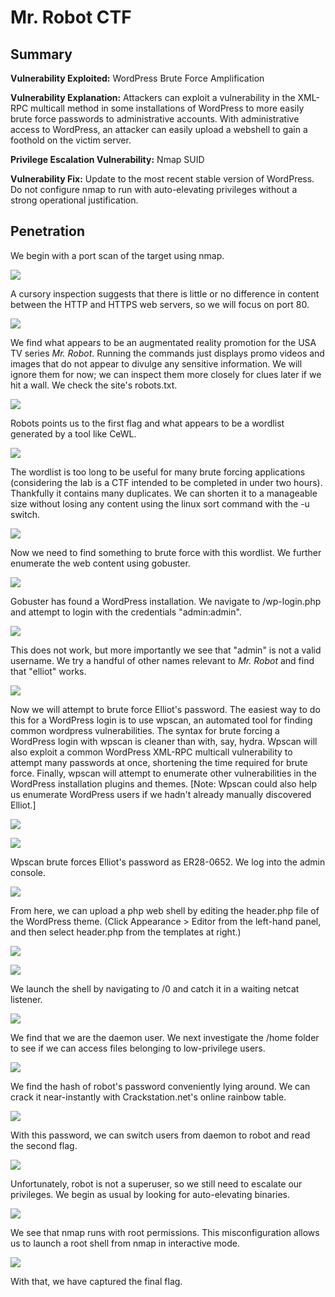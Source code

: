 # Mr. Robot CTF

## Summary

**Vulnerability Exploited:** WordPress Brute Force Amplification

**Vulnerability Explanation:** Attackers can exploit a vulnerability in the XML-RPC multicall method in some installations of WordPress to more easily brute force passwords to administrative accounts. With administrative access to WordPress, an attacker can easily upload a webshell to gain a foothold on the victim server.

**Privilege Escalation Vulnerability:** Nmap SUID

**Vulnerability Fix:** Update to the most recent stable version of WordPress. Do not configure nmap to run with auto-elevating privileges without a strong operational justification.

## Penetration

We begin with a port scan of the target using nmap.

![](screenshots/nmap-tcp.png)

A cursory inspection suggests that there is little or no difference in content between the HTTP and HTTPS web servers, so we will focus on port 80.

![](screenshots/homepage.png)

We find what appears to be an augmentated reality promotion for the USA TV series _Mr. Robot_. Running the commands just displays promo videos and images that do not appear to divulge any sensitive information. We will ignore them for now; we can inspect them more closely for clues later if we hit a wall. We check the site's robots.txt.

![](screenshots/robots-txt.png)

Robots points us to the first flag and what appears to be a wordlist generated by a tool like CeWL.

![](screenshots/key1.png)

The wordlist is too long to be useful for many brute forcing applications (considering the lab is a CTF intended to be completed in under two hours). Thankfully it contains many duplicates. We can shorten it to a manageable size without losing any content using the linux sort command with the -u switch.

![](screenshots/sort-unique.png)

Now we need to find something to brute force with this wordlist. We further enumerate the web content using gobuster.

![](screenshots/gobuster.png)

Gobuster has found a WordPress installation. We navigate to /wp-login.php and attempt to login with the credentials "admin:admin".

![](screenshots/invalid-username.png)

This does not work, but more importantly we see that "admin" is not a valid username. We try a handful of other names relevant to _Mr. Robot_ and find that "elliot" works.

![](screenshots/elliot-incorrect-pass.png)

Now we will attempt to brute force Elliot's password. The easiest way to do this for a WordPress login is to use wpscan, an automated tool for finding common wordpress vulnerabilities. The syntax for brute forcing a WordPress login with wpscan is cleaner than with, say, hydra. Wpscan will also exploit a common WordPress XML-RPC multicall vulnerability to attempt many passwords at once, shortening the time required for brute force. Finally, wpscan will attempt to enumerate other vulnerabilities in the WordPress installation plugins and themes. [Note: Wpscan could also help us enumerate WordPress users if we hadn't already manually discovered Elliot.]

![](screenshots/wpscan1.png)

![](screenshots/wpscan2.png)

Wpscan brute forces Elliot's password as ER28-0652\. We log into the admin console.

![](screenshots/wp-console.png)

From here, we can upload a php web shell by editing the header.php file of the WordPress theme. (Click Appearance \> Editor from the left-hand panel, and then select header.php from the templates at right.)

![](screenshots/header-orig.png)

![](screenshots/header-evil.png)

We launch the shell by navigating to /0 and catch it in a waiting netcat listener.

![](screenshots/daemon-proof.png)

We find that we are the daemon user. We next investigate the /home folder to see if we can access files belonging to low-privilege users.

![](screenshots/robot-hash.png)

We find the hash of robot's password conveniently lying around. We can crack it near-instantly with Crackstation.net's online rainbow table.

![](screenshots/crackstation.png)

With this password, we can switch users from daemon to robot and read the second flag.

![](screenshots/robot-proof.png)

Unfortunately, robot is not a superuser, so we still need to escalate our privileges. We begin as usual by looking for auto-elevating binaries.

![](screenshots/find-suid.png)

We see that nmap runs with root permissions. This misconfiguration allows us to launch a root shell from nmap in interactive mode.

![](screenshots/root-proof.png)

With that, we have captured the final flag.